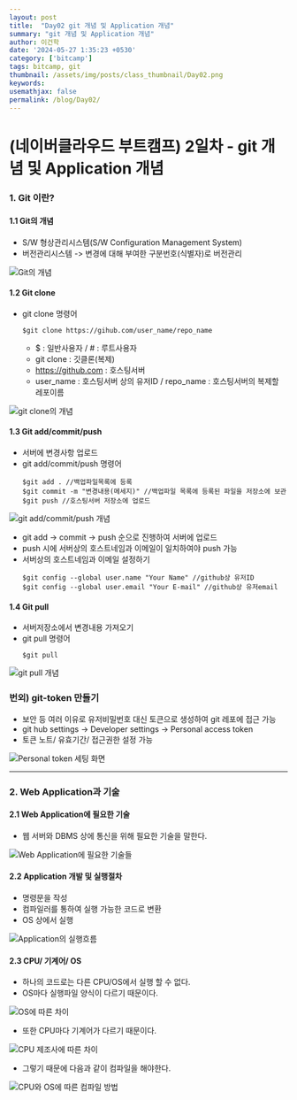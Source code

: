 ```yaml
---
layout: post
title:  "Day02 git 개념 및 Application 개념"
summary: "git 개념 및 Application 개념"
author: 이건학
date: '2024-05-27 1:35:23 +0530'
category: ['bitcamp']
tags: bitcamp, git
thumbnail: /assets/img/posts/class_thumbnail/Day02.png
keywords: 
usemathjax: false
permalink: /blog/Day02/
---
```



# (네이버클라우드 부트캠프) 2일차 - git 개념 및 Application 개념

### 1. Git 이란?

#### 1.1 Git의 개념
- S/W 형상관리시스템(S/W Configuration Management System)
- 버전관리시스템 -> 변경에 대해 부여한 구분번호(식별자)로 버전관리

![Git의 개념](https://blog.kakaocdn.net/dn/9vTgp/btsHDiFdaql/SuNGoAIKGTtUI6PprKmXNk/img.png)

#### 1.2 Git clone
- git clone 명령어
  ```
  $git clone https://gihub.com/user_name/repo_name
  ```
  - $ : 일반사용자 / # : 루트사용자
  - git clone : 깃클론(복제)
  - https://github.com : 호스팅서버
  - user_name : 호스팅서버 상의 유저ID / repo_name : 호스팅서버의 복제할 레포이름

![git clone의 개념](https://blog.kakaocdn.net/dn/n8xvs/btsHETxjs6W/MLnivamT9EFHE61YeRcyj1/img.png)

#### 1.3 Git add/commit/push
- 서버에 변경사항 업로드
- git add/commit/push 명령어
  ```
  $git add . //백업파일목록에 등록
  $git commit -m "변경내용(메세지)" //백업파일 목록에 등록된 파일을 저장소에 보관
  $git push //호스팅서버 저장소에 업로드
  ```

![git add/commit/push 개념](https://blog.kakaocdn.net/dn/PEQia/btsHEZYtVwK/K8krigLLNYCgtDUlSjs2i1/img.png)

- git add -> commit -> push 순으로 진행하여 서버에 업로드
- push 시에 서버상의 호스트네임과 이메일이 일치하여야 push 가능
- 서버상의 호스트네임과 이메일 설정하기
  ```
  $git config --global user.name "Your Name" //github상 유저ID
  $git config --global user.email "Your E-mail" //github상 유저email
  ```

#### 1.4 Git pull
- 서버저장소에서 변경내용 가져오기
- git pull 명령어
  ```
  $git pull
  ```

![git pull 개념](https://blog.kakaocdn.net/dn/cfgHzm/btsHFbEt9dh/knTipl72v38OJeloiZeZE0/img.png)

### 번외) git-token 만들기
- 보안 등 여러 이유로 유저비밀번호 대신 토큰으로 생성하여 git 레포에 접근 가능
- git hub settings -> Developer settings -> Personal access token
- 토큰 노트/ 유효기간/ 접근권한 설정 가능

![Personal token 세팅 화면](https://blog.kakaocdn.net/dn/kAoY6/btsHDW9vwjq/a1S4weU7izkhN6mTeFTSN0/img.png)

---

### 2. Web Application과 기술

#### 2.1 Web Application에 필요한 기술
- 웹 서버와 DBMS 상에 통신을 위해 필요한 기술을 말한다.

![Web Application에 필요한 기술들](https://blog.kakaocdn.net/dn/bodRqe/btsHEoYSh43/tTEGqTVAGlGJ8Y2k5k90DK/img.png)

#### 2.2 Application 개발 및 실행절차
- 명령문을 작성
- 컴파일러를 통하여 실행 가능한 코드로 변환
- OS 상에서 실행

![Application의 실행흐름](https://blog.kakaocdn.net/dn/dCpkW9/btsHECJkUjQ/Qle5szslpfht4MELB2gx30/img.png)

#### 2.3 CPU/ 기계어/ OS
- 하나의 코드로는 다른 CPU/OS에서 실행 할 수 없다.
- OS마다 실행파일 양식이 다르기 때문이다.
  
![OS에 따른 차이](https://blog.kakaocdn.net/dn/vx3Y5/btsHEV9JVpp/wq1MIj8m8dnSqOKFt7InWK/img.png)

- 또한 CPU마다 기계어가 다르기 때문이다.
  
![CPU 제조사에 따른 차이](https://blog.kakaocdn.net/dn/b5e2ch/btsHFqatS7L/nplgDGu7mlkNIx8xxpcTW0/img.png)

- 그렇기 때문에 다음과 같이 컴파일을 해야한다.

![CPU와 OS에 따른 컴파일 방법](https://blog.kakaocdn.net/dn/b7Vgwq/btsHDiSLcMK/FnWkkIdiZpkfu4ndwvK72K/img.png)
